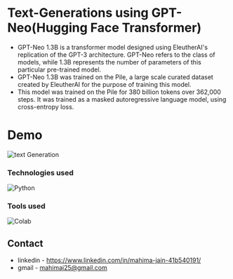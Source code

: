 # Text-Generations using GPT-Neo(Hugging Face Transformer)


- GPT-Neo 1.3B is a transformer model designed using EleutherAI's replication of the GPT-3 architecture. GPT-Neo refers to the class of models, while 1.3B represents the number of parameters of this particular pre-trained model.
- GPT-Neo 1.3B was trained on the Pile, a large scale curated dataset created by EleutherAI for the purpose of training this model.
- This model was trained on the Pile for 380 billion tokens over 362,000 steps. It was trained as a masked autoregressive language model, using cross-entropy loss.

# Demo
![text Generation](https://user-images.githubusercontent.com/96101074/206457491-fd76055e-d1af-4f0d-a5fa-66594a911e7a.png)

### **Technologies used**
![Python](https://img.shields.io/badge/python-3670A0?style=for-the-badge&logo=python&logoColor=ffdd54)

### **Tools used**
![Colab](https://img.shields.io/badge/Colab-F9AB00?style=for-the-badge&logo=googlecolab&color=525252)

## Contact
- linkedin - https://www.linkedin.com/in/mahima-jain-41b540191/
- gmail - mahimaj25@gmail.com
